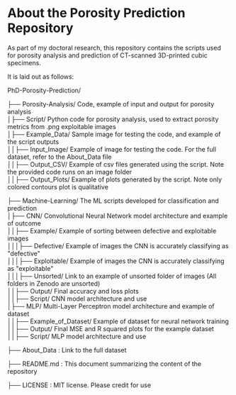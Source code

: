 # About the Porosity Prediction Repository

As part of my doctoral research, this repository contains the scripts used for porosity analysis and prediction of CT-scanned 3D-printed cubic specimens.  

It is laid out as follows:

PhD-Porosity-Prediction/  
                                                                                                                                                                                  
├── Porosity-Analysis/                  Code, example of input and output for porosity analysis                                                                                                                                                                                 
│├── Script/                          Python code for porosity analysis, used to extract porosity metrics from .png exploitable images  
│├── Example_Data/                    Sample image for testing the code, and example of the script outputs  
││├── Input_Image/                Example of image for testing the code.  For the full dataset, refer to the About_Data file  
││├── Output_CSV/                 Example of csv files generated using the script. Note the provided code runs on an image folder  
││├── Output_Plots/               Example of plots generated by the script. Note only colored contours plot is qualitative   
                                                                                                                                                                                  
                                                                                                                                                                                  
├── Machine-Learning/                   The ML scripts developed for classification and prediction                                                                                                                                                                              
│├── CNN/                             Convolutional Neural Network model architecture and example of outcome    
││├── Example/                  Example of sorting between defective and exploitable images  
│││├── Defective/               Example of images the CNN is accurately classifying as "defective"  
│││├── Exploitable/             Example of images the CNN is accurately classifying as "exploitable"  
│││├── Unsorted/                Link to an example of unsorted folder of images (All folders in Zenodo are unsorted)  
││├── Output/                   Final accuracy and loss plots  
││├── Script/                   CNN model architecture and use  
│├── MLP/                            Multi-Layer Perceptron model architecture and example of dataset  
││├── Example_of_Dataset/         Example of dataset for neural network training  
││├── Output/                     Final MSE and R squared plots for the example dataset  
││├── Script/                     MLP model architecture and use  
                                                                          
                                                                                                                                                                                  
├── About_Data                         : Link to the full dataset  
                                                                                                                                                                                  
├── README.md                         :  This document summarizing the content of the repository  
                                                                                                                                                                                  
├── LICENSE                         :    MIT license. Please credit for use  
                                                                                                                                                                                  

